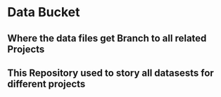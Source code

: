 # Data Bucket

## Where the data files get Branch to all related Projects 

## This Repository used to story all datasests for different projects
